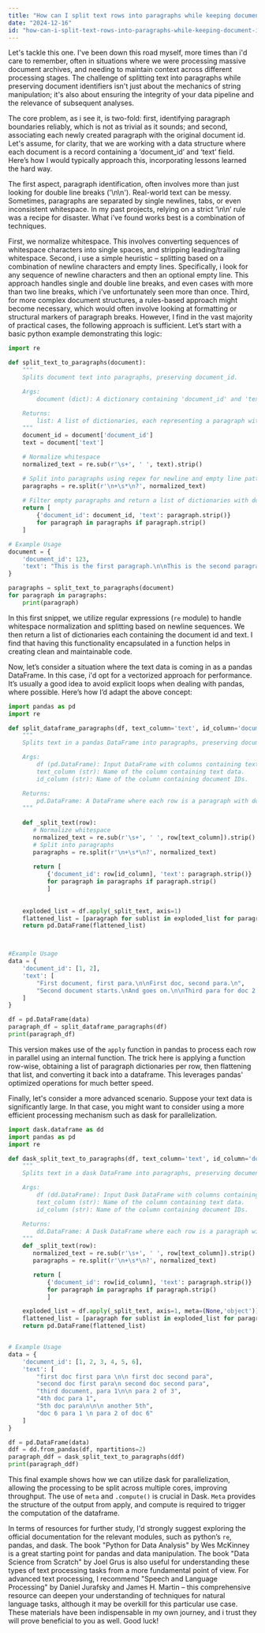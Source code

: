 ```yaml
---
title: "How can I split text rows into paragraphs while keeping document IDs?"
date: "2024-12-16"
id: "how-can-i-split-text-rows-into-paragraphs-while-keeping-document-ids"
---
```


Let's tackle this one. I've been down this road myself, more times than i'd care to remember, often in situations where we were processing massive document archives, and needing to maintain context across different processing stages. The challenge of splitting text into paragraphs while preserving document identifiers isn't just about the mechanics of string manipulation; it's also about ensuring the integrity of your data pipeline and the relevance of subsequent analyses.

The core problem, as i see it, is two-fold: first, identifying paragraph boundaries reliably, which is not as trivial as it sounds; and second, associating each newly created paragraph with the original document id. Let's assume, for clarity, that we are working with a data structure where each document is a record containing a ‘document_id’ and ‘text’ field. Here’s how I would typically approach this, incorporating lessons learned the hard way.

The first aspect, paragraph identification, often involves more than just looking for double line breaks ('\n\n'). Real-world text can be messy. Sometimes, paragraphs are separated by single newlines, tabs, or even inconsistent whitespace. In my past projects, relying on a strict ‘\n\n’ rule was a recipe for disaster. What i’ve found works best is a combination of techniques.

First, we normalize whitespace. This involves converting sequences of whitespace characters into single spaces, and stripping leading/trailing whitespace. Second, i use a simple heuristic – splitting based on a combination of newline characters and empty lines. Specifically, i look for any sequence of newline characters and then an optional empty line. This approach handles single and double line breaks, and even cases with more than two line breaks, which i’ve unfortunately seen more than once. Third, for more complex document structures, a rules-based approach might become necessary, which would often involve looking at formatting or structural markers of paragraph breaks. However, I find in the vast majority of practical cases, the following approach is sufficient. Let’s start with a basic python example demonstrating this logic:

```python
import re

def split_text_to_paragraphs(document):
    """
    Splits document text into paragraphs, preserving document_id.

    Args:
        document (dict): A dictionary containing 'document_id' and 'text' keys.

    Returns:
        list: A list of dictionaries, each representing a paragraph with 'document_id' and 'text'.
    """
    document_id = document['document_id']
    text = document['text']

    # Normalize whitespace
    normalized_text = re.sub(r'\s+', ' ', text).strip()

    # Split into paragraphs using regex for newline and empty line pattern
    paragraphs = re.split(r'\n+\s*\n?', normalized_text)
    
    # Filter empty paragraphs and return a list of dictionaries with document_id
    return [
        {'document_id': document_id, 'text': paragraph.strip()}
        for paragraph in paragraphs if paragraph.strip()
    ]

# Example Usage
document = {
    'document_id': 123,
    'text': "This is the first paragraph.\n\nThis is the second paragraph.\n This might be a third. \n\n\n And a fourth.   \n"
}

paragraphs = split_text_to_paragraphs(document)
for paragraph in paragraphs:
    print(paragraph)
```

In this first snippet, we utilize regular expressions (`re` module) to handle whitespace normalization and splitting based on newline sequences. We then return a list of dictionaries each containing the document id and text. I find that having this functionality encapsulated in a function helps in creating clean and maintainable code.

Now, let’s consider a situation where the text data is coming in as a pandas DataFrame. In this case, i'd opt for a vectorized approach for performance. It’s usually a good idea to avoid explicit loops when dealing with pandas, where possible. Here’s how I’d adapt the above concept:

```python
import pandas as pd
import re

def split_dataframe_paragraphs(df, text_column='text', id_column='document_id'):
    """
    Splits text in a pandas DataFrame into paragraphs, preserving document IDs.

    Args:
        df (pd.DataFrame): Input DataFrame with columns containing text and document IDs.
        text_column (str): Name of the column containing text data.
        id_column (str): Name of the column containing document IDs.

    Returns:
        pd.DataFrame: A DataFrame where each row is a paragraph with document ID.
    """
    
    def _split_text(row):
       # Normalize whitespace
       normalized_text = re.sub(r'\s+', ' ', row[text_column]).strip()
       # Split into paragraphs
       paragraphs = re.split(r'\n+\s*\n?', normalized_text)
       
       return [
           {'document_id': row[id_column], 'text': paragraph.strip()}
           for paragraph in paragraphs if paragraph.strip()
           ]
    
    
    exploded_list = df.apply(_split_text, axis=1)
    flattened_list = [paragraph for sublist in exploded_list for paragraph in sublist]
    return pd.DataFrame(flattened_list)



#Example Usage
data = {
    'document_id': [1, 2],
    'text': [
        "First document, first para.\n\nFirst doc, second para.\n",
        "Second document starts.\nAnd goes on.\n\nThird para for doc 2."
    ]
}

df = pd.DataFrame(data)
paragraph_df = split_dataframe_paragraphs(df)
print(paragraph_df)
```

This version makes use of the `apply` function in pandas to process each row in parallel using an internal function. The trick here is applying a function row-wise, obtaining a list of paragraph dictionaries per row, then flattening that list, and converting it back into a dataframe. This leverages pandas' optimized operations for much better speed.

Finally, let's consider a more advanced scenario. Suppose your text data is significantly large. In that case, you might want to consider using a more efficient processing mechanism such as dask for parallelization.

```python
import dask.dataframe as dd
import pandas as pd
import re

def dask_split_text_to_paragraphs(df, text_column='text', id_column='document_id'):
    """
    Splits text in a dask DataFrame into paragraphs, preserving document IDs.

    Args:
        df (dd.DataFrame): Input Dask DataFrame with columns containing text and document IDs.
        text_column (str): Name of the column containing text data.
        id_column (str): Name of the column containing document IDs.

    Returns:
        dd.DataFrame: A Dask DataFrame where each row is a paragraph with document ID.
    """
    def _split_text(row):
       normalized_text = re.sub(r'\s+', ' ', row[text_column]).strip()
       paragraphs = re.split(r'\n+\s*\n?', normalized_text)

       return [
           {'document_id': row[id_column], 'text': paragraph.strip()}
           for paragraph in paragraphs if paragraph.strip()
           ]

    exploded_list = df.apply(_split_text, axis=1, meta=(None,'object')).compute() # Note the use of compute and meta
    flattened_list = [paragraph for sublist in exploded_list for paragraph in sublist]
    return pd.DataFrame(flattened_list)


# Example Usage
data = {
    'document_id': [1, 2, 3, 4, 5, 6],
    'text': [
        "first doc first para \n\n first doc second para",
        "second doc first para\n second doc second para",
        "third document, para 1\n\n para 2 of 3",
        "4th doc para 1",
        "5th doc para\n\n\n another 5th",
        "doc 6 para 1 \n para 2 of doc 6"
    ]
}

df = pd.DataFrame(data)
ddf = dd.from_pandas(df, npartitions=2)
paragraph_ddf = dask_split_text_to_paragraphs(ddf)
print(paragraph_ddf)
```

This final example shows how we can utilize dask for parallelization, allowing the processing to be split across multiple cores, improving throughput. The use of `meta` and `.compute()` is crucial in Dask. `Meta` provides the structure of the output from apply, and compute is required to trigger the computation of the dataframe.

In terms of resources for further study, I'd strongly suggest exploring the official documentation for the relevant modules, such as python’s `re`, pandas, and dask. The book "Python for Data Analysis" by Wes McKinney is a great starting point for pandas and data manipulation. The book "Data Science from Scratch" by Joel Grus is also useful for understanding these types of text processing tasks from a more fundamental point of view. For advanced text processing, I recommend "Speech and Language Processing" by Daniel Jurafsky and James H. Martin – this comprehensive resource can deepen your understanding of techniques for natural language tasks, although it may be overkill for this particular use case. These materials have been indispensable in my own journey, and i trust they will prove beneficial to you as well. Good luck!

